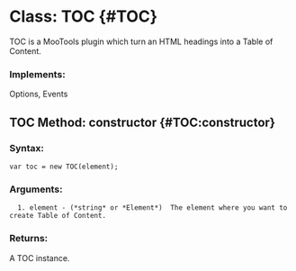 Class: TOC {#TOC}
=====================================

TOC is a MooTools plugin which turn an HTML headings into a Table of Content.

### Implements:

Options, Events

TOC Method: constructor {#TOC:constructor}
---------------------------------------------------------------

### Syntax:

	var toc = new TOC(element);

### Arguments:

      1. element - (*string* or *Element*)  The element where you want to create Table of Content.

### Returns:

A TOC instance.

